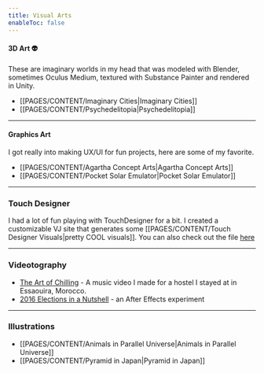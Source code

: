 ```yaml
---
title: Visual Arts
enableToc: false
---
```


#### 3D Art 👽
These are imaginary worlds in my head that was modeled with Blender, sometimes Oculus Medium, textured with Substance Painter and rendered in Unity.
- [[PAGES/CONTENT/Imaginary Cities|Imaginary Cities]]
- [[PAGES/CONTENT/Psychedelitopia|Psychedelitopia]]

----
#### Graphics Art
I got really into making UX/UI for fun projects, here are some of my favorite.
- [[PAGES/CONTENT/Agartha Concept Arts|Agartha Concept Arts]]
- [[PAGES/CONTENT/Pocket Solar Emulator|Pocket Solar Emulator]]
----
### Touch Designer
I had a lot of fun playing with TouchDesigner for a bit. I created a customizable VJ site that generates some [[PAGES/CONTENT/Touch Designer Visuals|pretty COOL visuals]]. You can also check out the file [here](https://github.com/nicosxt/noisemidi_touchdesigner)

----
### Videotography
- [The Art of Chilling](https://www.youtube.com/watch?v=eFYcTnonork&ab_channel=NicoS) - A music video I made for a hostel I stayed at in Essaouira, Morocco.
- [2016 Elections in a Nutshell](https://www.youtube.com/watch?v=jWgii34kzYo&ab_channel=AnimatedReality) - an After Effects experiment

----
### Illustrations
- [[PAGES/CONTENT/Animals in Parallel Universe|Animals in Parallel Universe]]
- [[PAGES/CONTENT/Pyramid in Japan|Pyramid in Japan]]
